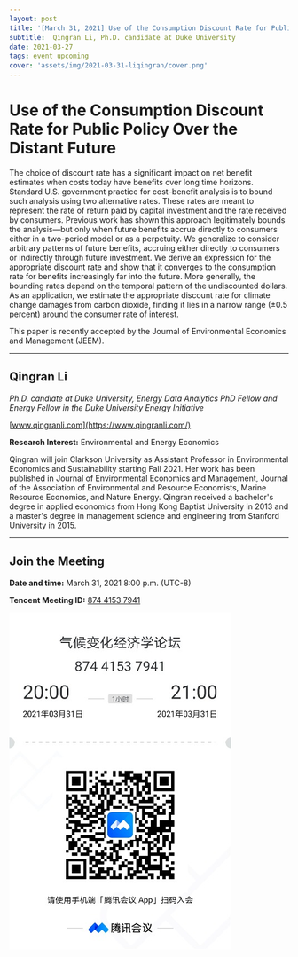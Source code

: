 ```yaml
---
layout: post
title: '[March 31, 2021] Use of the Consumption Discount Rate for Public Policy Over the Distant Future'
subtitle:  Qingran Li, Ph.D. candidate at Duke University 
date: 2021-03-27
tags: event upcoming
cover: 'assets/img/2021-03-31-liqingran/cover.png'
---
```


# Use of the Consumption Discount Rate for Public Policy Over the Distant Future

The choice of discount rate has a significant impact on net benefit estimates when costs today have benefits over long time horizons. Standard U.S. government practice for cost–benefit analysis is to bound such analysis using two alternative rates. These rates are meant to represent the rate of return paid by capital investment and the rate received by consumers. Previous work has shown this approach legitimately bounds the analysis—but only when future benefits accrue directly to consumers either in a two-period model or as a perpetuity. We generalize to consider arbitrary patterns of future benefits, accruing either directly to consumers or indirectly through future investment. We derive an expression for the appropriate discount rate and show that it converges to the consumption rate for benefits increasingly far into the future. More generally, the bounding rates depend on the temporal pattern of the undiscounted dollars. As an application, we estimate the appropriate discount rate for climate change damages from carbon dioxide, finding it lies in a narrow range (±0.5 percent) around the consumer rate of interest.

This paper is recently accepted by the Journal of Environmental Economics and Management (JEEM). 

----------

## Qingran Li

*Ph.D. candiate at Duke University, Energy Data Analytics PhD Fellow and Energy Fellow in the Duke University Energy Initiative*

[www.qingranli.com](https://www.qingranli.com/)

**Research Interest:** Environmental and Energy Economics

Qingran will join Clarkson University as Assistant Professor in Environmental Economics and Sustainability starting Fall 2021. Her work has been published in Journal of Environmental Economics and Management, Journal of the Association of Environmental and Resource Economists, Marine Resource Economics, and Nature Energy. Qingran received a bachelor's degree in applied economics from Hong Kong Baptist University in 2013 and a master's degree in management science and engineering from Stanford University in 2015.

-----------

##  Join the Meeting

**Date and time:** March 31, 2021 8:00 p.m. (UTC-8)

**Tencent Meeting ID:** [874 4153 7941](https://meeting.tencent.com/s/UIeb8Y3Vky8l)

![meeting link](/assets/img/2021-03-31-liqingran/link.jpeg)